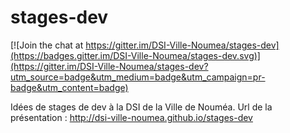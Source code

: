 # stages-dev

[![Join the chat at https://gitter.im/DSI-Ville-Noumea/stages-dev](https://badges.gitter.im/DSI-Ville-Noumea/stages-dev.svg)](https://gitter.im/DSI-Ville-Noumea/stages-dev?utm_source=badge&utm_medium=badge&utm_campaign=pr-badge&utm_content=badge)

Idées de stages de dev à la DSI de la Ville de Nouméa.
Url de la présentation : http://dsi-ville-noumea.github.io/stages-dev
